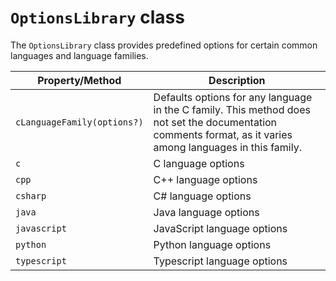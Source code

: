 # `OptionsLibrary` class
The `OptionsLibrary` class provides predefined options for certain common languages and language families.

|Property/Method|Description|
|------|------|
|`cLanguageFamily(options?)`|Defaults options for any language in the C family. This method does not set the documentation comments format, as it varies among languages in this family.|
|`c`|C language options|
|`cpp`|C++ language options|
|`csharp`|C# language options|
|`java`|Java language options|
|`javascript`|JavaScript language options|
|`python`|Python language options|
|`typescript`|Typescript language options|
